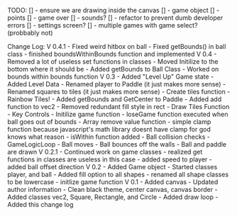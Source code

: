 TODO:
    [] - ensure we are drawing inside the canvas
    [] - game object
    [] - points
    [] - game over
    [] - sounds?
    [] - refactor to prevent dumb developer errors 
    [] - settings screen?
    [] - multiple games with game select? (probbably not)


Change Log:
    V 0.4.1
    - Fixed weird hitbox on ball
    - Fixed getBounds() in ball class
    - finished boundsWithinBounds function and implemented
    V 0.4
    - Removed a lot of useless set functions in classes
    - Moved Initilize to the bottom where it should be
    - Added getBounds to Ball Class
    - Worked on bounds within bounds function
    V 0.3
    - Added "Level Up" Game state
    - Added Level Data
    - Renamed player to Paddle (it just makes more sense)
    - Renamed squares to tiles (it just makes more sense)
    - Create tiles function
    - Rainbow Tiles!
    - Added getBounds and GetCenter to Paddle
    - Added add function to vec2
    - Removed redundant fill style in rect
    - Draw Tiles Function
    - Key Controls
    - Initilize game function
    - loseGame function executed when ball goes out of bounds
    - Array remove value function
    - simple clamp function because javascript's math library doesnt have clamp for god knows what reason
    - isWithin function added
    - Ball collision checks
    - GameLogicLoop
    - Ball moves
    - Ball bounces off the walls
    - Ball and paddle are drawn
    V 0.2.1
    - Continued work on game classes
    - realized get functions in classes are useless in this case
    - added speed to player
    - added ball offset direction
    V 0.2
    - Added Game object
    - Started classes player, and ball
    - Added fill option to all shapes
    - renamed all shape classes to be lowercase
    - initlize game function
    V 0.1
    - Added canvas
    - Updated author information
    - Clean black theme, center canvas, canvas border
    - Added classes vec2, Square, Rectangle, and Circle
    - Added draw loop
    - Added this change log